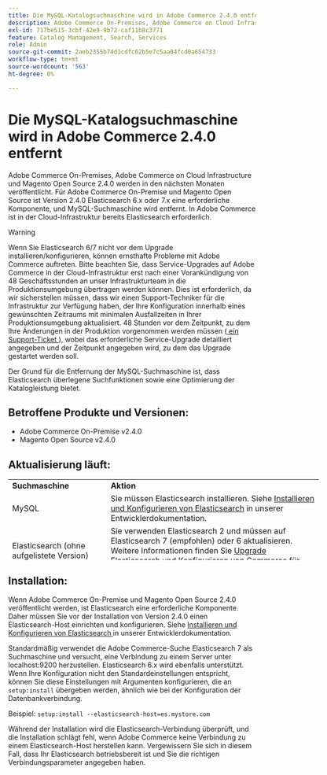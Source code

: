 ```yaml
---
title: Die MySQL-Katalogsuchmaschine wird in Adobe Commerce 2.4.0 entfernt
description: Adobe Commerce On-Premises, Adobe Commerce on Cloud Infrastructure und Magento Open Source 2.4.0 werden in den nächsten Monaten veröffentlicht. Für Adobe Commerce On-Premise und Magento Open Source ist Version 2.4.0 Elasticsearch 6.x oder 7.x eine erforderliche Komponente, und MySQL-Suchmaschine wird entfernt. In Adobe Commerce ist in der Cloud-Infrastruktur bereits Elasticsearch erforderlich.
exl-id: 717be515-3cbf-42e9-9b72-caf11b8c3771
feature: Catalog Management, Search, Services
role: Admin
source-git-commit: 2aeb2355b74d1cdfc62b5e7c5aa04fcd0a654733
workflow-type: tm+mt
source-wordcount: '563'
ht-degree: 0%

---
```


# Die MySQL-Katalogsuchmaschine wird in Adobe Commerce 2.4.0 entfernt

Adobe Commerce On-Premises, Adobe Commerce on Cloud Infrastructure und Magento Open Source 2.4.0 werden in den nächsten Monaten veröffentlicht. Für Adobe Commerce On-Premise und Magento Open Source ist Version 2.4.0 Elasticsearch 6.x oder 7.x eine erforderliche Komponente, und MySQL-Suchmaschine wird entfernt. In Adobe Commerce ist in der Cloud-Infrastruktur bereits Elasticsearch erforderlich.

>[!WARNING]
>
>Wenn Sie Elasticsearch 6/7 nicht vor dem Upgrade installieren/konfigurieren, können ernsthafte Probleme mit Adobe Commerce auftreten. Bitte beachten Sie, dass Service-Upgrades auf Adobe Commerce in der Cloud-Infrastruktur erst nach einer Vorankündigung von 48 Geschäftsstunden an unser Infrastrukturteam in die Produktionsumgebung übertragen werden können. Dies ist erforderlich, da wir sicherstellen müssen, dass wir einen Support-Techniker für die Infrastruktur zur Verfügung haben, der Ihre Konfiguration innerhalb eines gewünschten Zeitraums mit minimalen Ausfallzeiten in Ihrer Produktionsumgebung aktualisiert. 48 Stunden vor dem Zeitpunkt, zu dem Ihre Änderungen in der Produktion vorgenommen werden müssen ([ ein Support-Ticket ](/help/help-center-guide/help-center/magento-help-center-user-guide.md#submit-ticket)), wobei das erforderliche Service-Upgrade detailliert angegeben und der Zeitpunkt angegeben wird, zu dem das Upgrade gestartet werden soll.

Der Grund für die Entfernung der MySQL-Suchmaschine ist, dass Elasticsearch überlegene Suchfunktionen sowie eine Optimierung der Katalogleistung bietet.

## Betroffene Produkte und Versionen:

* Adobe Commerce On-Premise v2.4.0
* Magento Open Source v2.4.0

## Aktualisierung läuft:

<table style="height: 164px; width: 632.2px;">
<tbody>
<tr>
<td class="wysiwyg-text-align-center" style="width: 133px;"><strong>Suchmaschine</strong></td>
<td class="wysiwyg-text-align-center" style="width: 478.2px;"><strong>Aktion</strong></td>
</tr>
<tr>
<td class="wysiwyg-text-align-center" style="width: 133px;">MySQL</td>
<td style="width: 478.2px;">Sie müssen Elasticsearch installieren. Siehe <a href="https://experienceleague.adobe.com/de/docs/commerce-operations/configuration-guide/search/overview-search">Installieren und Konfigurieren von Elasticsearch</a> in unserer Entwicklerdokumentation.</td>
</tr>
<tr>
<td class="wysiwyg-text-align-center" style="width: 133px;">Elasticsearch (ohne aufgelistete Version)</td>
<td style="width: 478.2px;">Sie verwenden Elasticsearch 2 und müssen auf Elasticsearch 7 (empfohlen) oder 6 aktualisieren. Weitere Informationen finden Sie <a href="https://experienceleague.adobe.com/de/docs/commerce-operations/configuration-guide/search/overview-search#es-upgrade6">Upgrade </a> Elasticsearch und <a href="https://experienceleague.adobe.com/de/docs/commerce-operations/configuration-guide/search/configure-search-engine">Konfigurieren von Commerce für </a> Elasticsearch in unserer Entwicklerdokumentation.</td>
</tr>
<tr>
<td class="wysiwyg-text-align-center" style="width: 133px;">ELASTICSEARCH 5</td>
<td style="width: 478.2px;">Elasticsearch 5 hat das Ende <a href="https://www.elastic.co/support/eol"> Lebenszyklus erreicht </a> wird in Adobe Commerce 2.4.0 nicht mehr unterstützt. Aktualisierung auf Elasticsearch 7 (empfohlen) oder 6.</td>
</tr>
<tr>
<td class="wysiwyg-text-align-center" style="width: 133px;">Elasticsearch 6 oder 7</td>
<td style="width: 478.2px;">Es sind keine zusätzlichen Schritte erforderlich, bevor Sie ein Upgrade auf Adobe Commerce 2.4.0 durchführen.</td>
</tr>
<tr>
<td class="wysiwyg-text-align-center" style="width: 133px;">Drittanbietererweiterung</td>
<td style="width: 478.2px;">Sie müssen das Elasticsearch nicht installieren. Adobe Commerce empfiehlt, sich an den Suchmaschinenanbieter zu wenden, um festzustellen, ob Ihre Erweiterung vollständig mit Adobe Commerce 2.4.0 kompatibel ist.</td>
</tr>
</tbody>
</table>

## Installation:

Wenn Adobe Commerce On-Premise und Magento Open Source 2.4.0 veröffentlicht werden, ist Elasticsearch eine erforderliche Komponente. Daher müssen Sie vor der Installation von Version 2.4.0 einen Elasticsearch-Host einrichten und konfigurieren. Siehe [Installieren und Konfigurieren von Elasticsearch ](https://experienceleague.adobe.com/de/docs/commerce-operations/configuration-guide/search/overview-search) in unserer Entwicklerdokumentation.

Standardmäßig verwendet die Adobe Commerce-Suche Elasticsearch 7 als Suchmaschine und versucht, eine Verbindung zu einem Server unter localhost:9200 herzustellen. Elasticsearch 6.x wird ebenfalls unterstützt. Wenn Ihre Konfiguration nicht den Standardeinstellungen entspricht, können Sie diese Einstellungen mit Argumenten konfigurieren, die an `setup:install` übergeben werden, ähnlich wie bei der Konfiguration der Datenbankverbindung.

Beispiel: `setup:install --elasticsearch-host=es.mystore.com`

Während der Installation wird die Elasticsearch-Verbindung überprüft, und die Installation schlägt fehl, wenn Adobe Commerce keine Verbindung zu einem Elasticsearch-Host herstellen kann. Vergewissern Sie sich in diesem Fall, dass Ihr Elasticsearch betriebsbereit ist und Sie die richtigen Verbindungsparameter angegeben haben.
